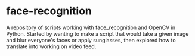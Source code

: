 # face-recognition

A repository of scripts working with face_recognition and OpenCV in Python. 
Started by wanting to make a script that would take a given image and blur everyone's faces or apply sunglasses, then explored how to translate into working on video feed.
